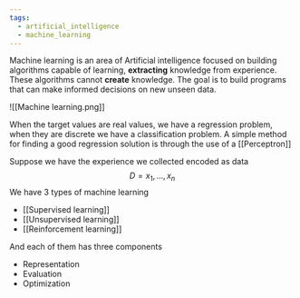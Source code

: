 ```yaml
---
tags:
  - artificial_intelligence
  - machine_learning
---
```

Machine learning is an area of Artificial intelligence focused on building algorithms capable of learning, **extracting** knowledge from experience. These algorithms cannot **create** knowledge. The goal is to build programs that can make informed decisions on new unseen data.

![[Machine learning.png]]

When the target values are real values, we have a regression problem, when they are discrete we have a classification problem.
A simple method for finding a good regression solution is through the use of a [[Perceptron]] 

Suppose we have the experience we collected encoded as data
$$
D=x_{1},\dots ,x_{n}
$$
We have 3 types of machine learning 
- [[Supervised learning]]
- [[Unsupervised learning]]
- [[Reinforcement learning]]

And each of them has three components
- Representation
- Evaluation
- Optimization